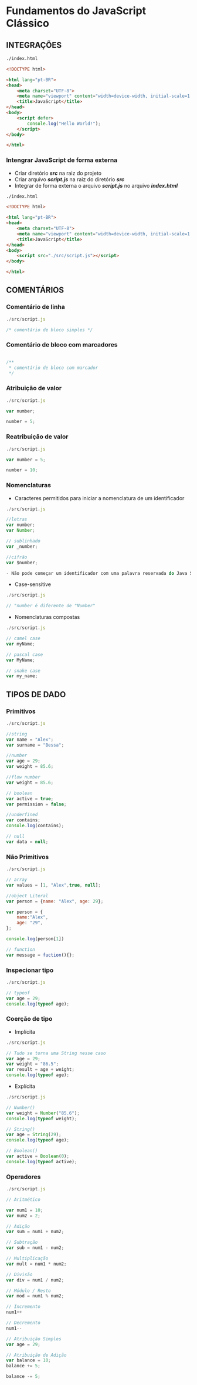 # Fundamentos do JavaScript Clássico

## INTEGRAÇÕES
~~~ html
./index.html

<!DOCTYPE html>

<html lang="pt-BR">
<head>
    <meta charset="UTF-8">
    <meta name="viewport" content="width=device-width, initial-scale=1.0">
    <title>JavaScript</title>
</head>
<body>    
    <script defer>
        console.log("Hello World!");
    </script>
</body>

</html>
~~~

### Intengrar JavaScript de forma externa

- Criar diretório ***src*** na raiz do projeto  
- Criar arquivo ***script.js*** na raiz do diretório ***src***
- Integrar de forma externa o arquivo ***script.js*** no arquivo ***index.html***

~~~ html
./index.html

<!DOCTYPE html>

<html lang="pt-BR">
<head>
    <meta charset="UTF-8">
    <meta name="viewport" content="width=device-width, initial-scale=1.0">
    <title>JavaScript</title>
</head>
<body>    
    <script src="./src/script.js"></script>
</body>

</html>
~~~

## COMENTÁRIOS

### Comentário de linha

~~~ javascript
./src/script.js

/* comentário de bloco simples */

~~~

### Comentário de bloco com marcadores

~~~ javascript

/**
 * comentário de bloco com marcador
 */

~~~
### Atribuição de valor

~~~ javascript
./src/script.js

var number;

number = 5;

~~~

### Reatribuição de valor

~~~ javascript
./src/script.js

var number = 5;

number = 10;

~~~

### Nomenclaturas

- Caracteres permitidos para iniciar a nomenclatura de um identificador

~~~ javascript
./src/script.js

//letras
var number;
var Number;

// sublinhado
var _number;

//cifrão
var $number;

- Não pode começar um identificador com uma palavra reservada do Java Script

~~~

- Case-sensitive

~~~ javascript
./src/script.js

// "number é diferente de "Number"

~~~

- Nomenclaturas compostas

~~~ javascript
./src/script.js

// camel case
var myName;

// pascal case
var MyName;

// snake case
var my_name;

~~~
## TIPOS DE DADO

### Primitivos

~~~ javascript
./src/script.js

//string
var name = "Alex";
var surname = "Bessa";

//number
var age = 29;
var weight = 85.6;

//flow number
var weight = 85.6;

// boolean
var active = true;
var permission = false;

//underfined
var contains;
console.log(contains);

// null
var data = null;

~~~

### Não Primitivos

~~~ javascript
./src/script.js

// array
var values = [1, "Alex",true, null];

//object Literal
var person = {name: "Alex", age: 29};

var person = {
    name:"Alex",
    age: "29",
};

console.log(person[1])

// function
var message = fuction(){};

~~~

### Inspecionar tipo
~~~ javascript
./src/script.js

// typeof
var age = 29;
console.log(typeof age);

~~~

### Coerção de tipo
- Implícita

~~~ javascript
./src/script.js

// Tudo se torna uma String nesse caso
var age = 29;
var weight = "86.5";
var result = age + weight;
console.log(typeof age);

~~~

- Explícita

~~~ javascript
./src/script.js

// Number()
var weight = Number("85.6");
console.log(typeof weight);

// String()
var age = String(29);
console.log(typeof age);

// Boolean()
var active = Boolean(0);
console.log(typeof active);

~~~

### Operadores
~~~ javascript
./src/script.js

// Aritmético

var num1 = 10;
var num2 = 2;

// Adição
var sum = num1 + num2;

// Subtração
var sub = num1 - num2;

// Multiplicação
var mult = num1 * num2;

// Divisão
var div = num1 / num2;

// Módulo / Resto
var mod = num1 % num2;

// Incremento
num1++

// Decremento
num1--

// Atribuição Simples
var age = 29;

// Atribuição de Adição
var balance = 10;
balance += 5;

balance -= 5;

~~~


